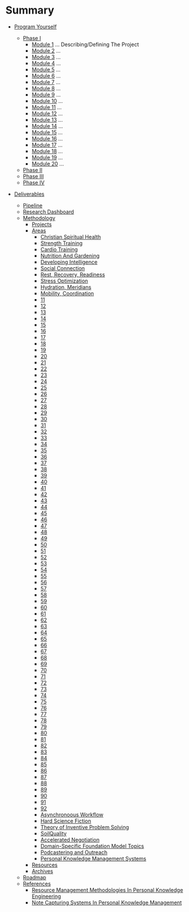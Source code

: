 # Summary

- [Program Yourself](Manifesto.md)

  - [Phase I](1.md)
      - [Module 1](./nested/001.md) ... Describing/Defining The Project
      - [Module 2](./nested/002.md) ... 
      - [Module 3](./nested/003.md) ...   
      - [Module 4](./nested/004.md) ... 
      - [Module 5](./nested/005.md) ... 
      - [Module 6](./nested/006.md) ... 
      - [Module 7](./nested/007.md) ...   
      - [Module 8](./nested/008.md) ... 
      - [Module 9](./nested/009.md) ... 
      - [Module 10](./nested/010.md) ... 
      - [Module 11](./nested/011.md) ...   
      - [Module 12](./nested/012.md) ... 
      - [Module 13](./nested/013.md) ... 
      - [Module 14](./nested/014.md) ... 
      - [Module 15](./nested/015.md) ...   
      - [Module 16](./nested/016.md) ... 
      - [Module 17](./nested/017.md) ... 
      - [Module 18](./nested/018.md) ... 
      - [Module 19](./nested/019.md) ...   
      - [Module 20](./nested/020.md) ... 
  - [Phase II](2.md)
  - [Phase III](3.md)
  - [Phase IV](4.md)

- [Deliverables](DELIVERABLES.md)
  - [Pipeline](./PIPELINE.md)
  - [Research Dashboard](RESEARCH_DASHBOARD.md)
  - [Methodology](./nested/METHODOLOGY.md)
    - [Projects](./1.Projects/Template.md)
    - [Areas](./2.Areas/Template.md)
      - [Christian Spiritual Health](2.Areas/01ChristianSpiritualHealth.md)
      - [Strength Training](2.Areas/02StrengthTraining.md)
      - [Cardio Training](2.Areas/03CardiovascularTraining.md)
      - [Nutrition And Gardening](2.Areas/04NutritionGardening.md)
      - [Developing Intelligence](2.Areas/05DevelopingIntelligence.md)
      - [Social Connection](2.Areas/06SocialConnection.md)
      - [Rest, Recovery, Readiness](2.Areas/07RestRecoveryReadiness.md)
      - [Stress Optimization](2.Areas/08StressOptimization.md)
      - [Hydration, Meridians](2.Areas/09HydrationMeridians.md)
      - [Mobility, Coordination](2.Areas/10MobilityCoordination.md)
      - [11]()
      - [12]()
      - [13]()
      - [14]()
      - [15]()
      - [16]()
      - [17]()
      - [18]()
      - [19]()
      - [20]()
      - [21]()
      - [22]()
      - [23]()
      - [24]()
      - [25]()
      - [26]()
      - [27]()
      - [28]()
      - [29]()
      - [30]()
      - [31]()
      - [32]()
      - [33]()
      - [34]()
      - [35]()
      - [36]()
      - [37]()
      - [38]()
      - [39]()
      - [40]()
      - [41]()
      - [42]()
      - [43]()
      - [44]()
      - [45]()
      - [46]()
      - [47]()
      - [48]()
      - [49]()
      - [50]()
      - [51]()
      - [52]()
      - [53]()
      - [54]()
      - [55]()
      - [56]()
      - [57]()
      - [58]()
      - [59]()
      - [60]()
      - [61]()
      - [62]()
      - [63]()
      - [64]()
      - [65]()
      - [66]()
      - [67]()
      - [68]()
      - [69]()
      - [70]()
      - [71]()
      - [72]()
      - [73]()
      - [74]()
      - [75]()
      - [76]()
      - [77]()
      - [78]()
      - [79]()
      - [80]()
      - [81]()
      - [82]()
      - [83]()
      - [84]()
      - [85]()
      - [86]()
      - [87]()
      - [88]()
      - [89]()
      - [90]()
      - [91]()
      - [92]()
      - [Asynchronoous Workflow](2.Areas/93AsynchronoousWorkflow.md)
      - [Hard Science Fiction](2.Areas/94HardScienceFiction.md)
      - [Theory of Inventive Problem Solving](2.Areas/95TIPS.md)
      - [SoilQuality](2.Areas/96SoilQualityLaboratory.md)
      - [Accelerated Negotiation](2.Areas/97Salebarn.md)
      - [Domain-Specific Foundation Model Topics](2.Areas/98DomainSpecificFoundationModelTopics.md)
      - [Podcastering and Outreach](2.Areas/99Podcastering.md)
      - [Personal Knowledge Management Systems ](2.Areas/00PKMSystems.md)
    - [Resources](./3.Resources/Template.md)
    - [Archives](./4.Archives/Template.md)
  - [Roadmap](./nested/ROADMAP.md)
  - [References](References.md)
      - [Resource Management Methodologies In Personal Knowledge Engineering](./nested/nested/001_1.md)
      - [Note Capturing Systems In Personal Knowledge Management](./nested/nested/001_2.md)
